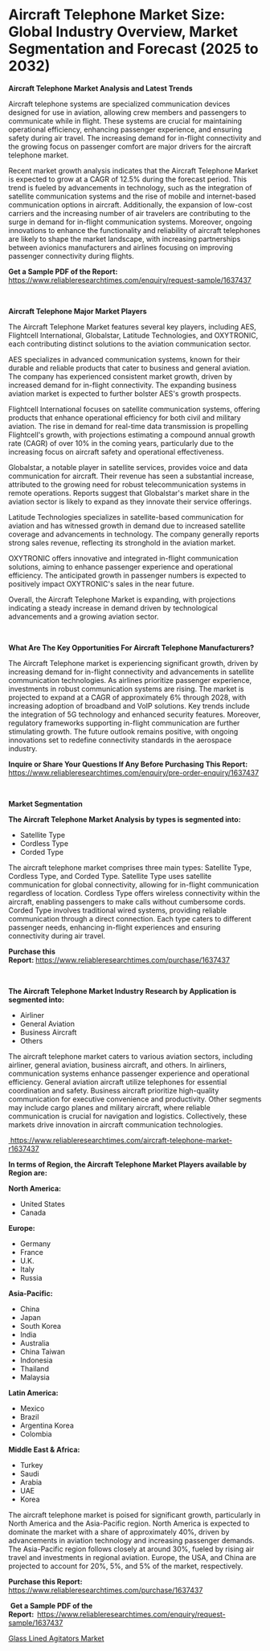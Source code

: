 <p><h1>Aircraft Telephone Market Size: Global Industry Overview, Market Segmentation and Forecast (2025 to 2032)</h1></p><p><strong>Aircraft Telephone Market Analysis and Latest Trends</strong></p>
<p><p>Aircraft telephone systems are specialized communication devices designed for use in aviation, allowing crew members and passengers to communicate while in flight. These systems are crucial for maintaining operational efficiency, enhancing passenger experience, and ensuring safety during air travel. The increasing demand for in-flight connectivity and the growing focus on passenger comfort are major drivers for the aircraft telephone market.</p><p>Recent market growth analysis indicates that the Aircraft Telephone Market is expected to grow at a CAGR of 12.5% during the forecast period. This trend is fueled by advancements in technology, such as the integration of satellite communication systems and the rise of mobile and internet-based communication options in aircraft. Additionally, the expansion of low-cost carriers and the increasing number of air travelers are contributing to the surge in demand for in-flight communication systems. Moreover, ongoing innovations to enhance the functionality and reliability of aircraft telephones are likely to shape the market landscape, with increasing partnerships between avionics manufacturers and airlines focusing on improving passenger connectivity during flights.</p></p>
<p><strong>Get a Sample PDF of the Report:&nbsp;</strong> <a href="https://www.reliableresearchtimes.com/enquiry/request-sample/1637437?utm_campaign=2139&utm_medium=2&utm_source=Github&utm_content=ia&utm_term=17022025&utm_id=aircraft-telephone">https://www.reliableresearchtimes.com/enquiry/request-sample/1637437</a></p>
<p>&nbsp;</p>
<p><strong>Aircraft Telephone Major Market Players</strong></p>
<p><p>The Aircraft Telephone Market features several key players, including AES, Flightcell International, Globalstar, Latitude Technologies, and OXYTRONIC, each contributing distinct solutions to the aviation communication sector. </p><p>AES specializes in advanced communication systems, known for their durable and reliable products that cater to business and general aviation. The company has experienced consistent market growth, driven by increased demand for in-flight connectivity. The expanding business aviation market is expected to further bolster AES's growth prospects.</p><p>Flightcell International focuses on satellite communication systems, offering products that enhance operational efficiency for both civil and military aviation. The rise in demand for real-time data transmission is propelling Flightcell's growth, with projections estimating a compound annual growth rate (CAGR) of over 10% in the coming years, particularly due to the increasing focus on aircraft safety and operational effectiveness.</p><p>Globalstar, a notable player in satellite services, provides voice and data communication for aircraft. Their revenue has seen a substantial increase, attributed to the growing need for robust telecommunication systems in remote operations. Reports suggest that Globalstar's market share in the aviation sector is likely to expand as they innovate their service offerings.</p><p>Latitude Technologies specializes in satellite-based communication for aviation and has witnessed growth in demand due to increased satellite coverage and advancements in technology. The company generally reports strong sales revenue, reflecting its stronghold in the aviation market.</p><p>OXYTRONIC offers innovative and integrated in-flight communication solutions, aiming to enhance passenger experience and operational efficiency. The anticipated growth in passenger numbers is expected to positively impact OXYTRONIC's sales in the near future.</p><p>Overall, the Aircraft Telephone Market is expanding, with projections indicating a steady increase in demand driven by technological advancements and a growing aviation sector.</p></p>
<p>&nbsp;</p>
<p><strong>What Are The Key Opportunities For Aircraft Telephone Manufacturers?</strong></p>
<p><p>The Aircraft Telephone market is experiencing significant growth, driven by increasing demand for in-flight connectivity and advancements in satellite communication technologies. As airlines prioritize passenger experience, investments in robust communication systems are rising. The market is projected to expand at a CAGR of approximately 6% through 2028, with increasing adoption of broadband and VoIP solutions. Key trends include the integration of 5G technology and enhanced security features. Moreover, regulatory frameworks supporting in-flight communication are further stimulating growth. The future outlook remains positive, with ongoing innovations set to redefine connectivity standards in the aerospace industry.</p></p>
<p><strong>Inquire or Share Your Questions If Any Before Purchasing This Report:</strong> <a href="https://www.reliableresearchtimes.com/enquiry/pre-order-enquiry/1637437?utm_campaign=2139&utm_medium=2&utm_source=Github&utm_content=ia&utm_term=17022025&utm_id=aircraft-telephone">https://www.reliableresearchtimes.com/enquiry/pre-order-enquiry/1637437</a></p>
<p>&nbsp;</p>
<p><strong>Market Segmentation</strong></p>
<p><strong>The Aircraft Telephone Market Analysis by types is segmented into:</strong></p>
<p><ul><li>Satellite Type</li><li>Cordless Type</li><li>Corded Type</li></ul></p>
<p><p>The aircraft telephone market comprises three main types: Satellite Type, Cordless Type, and Corded Type. Satellite Type uses satellite communication for global connectivity, allowing for in-flight communication regardless of location. Cordless Type offers wireless connectivity within the aircraft, enabling passengers to make calls without cumbersome cords. Corded Type involves traditional wired systems, providing reliable communication through a direct connection. Each type caters to different passenger needs, enhancing in-flight experiences and ensuring connectivity during air travel.</p></p>
<p><strong>Purchase this Report:&nbsp;</strong><a href="https://www.reliableresearchtimes.com/purchase/1637437?utm_campaign=2139&utm_medium=2&utm_source=Github&utm_content=ia&utm_term=17022025&utm_id=aircraft-telephone">https://www.reliableresearchtimes.com/purchase/1637437</a></p>
<p>&nbsp;</p>
<p><strong>The Aircraft Telephone Market Industry Research by Application is segmented into:</strong></p>
<p><ul><li>Airliner</li><li>General Aviation</li><li>Business Aircraft</li><li>Others</li></ul></p>
<p><p>The aircraft telephone market caters to various aviation sectors, including airliner, general aviation, business aircraft, and others. In airliners, communication systems enhance passenger experience and operational efficiency. General aviation aircraft utilize telephones for essential coordination and safety. Business aircraft prioritize high-quality communication for executive convenience and productivity. Other segments may include cargo planes and military aircraft, where reliable communication is crucial for navigation and logistics. Collectively, these markets drive innovation in aircraft communication technologies.</p></p>
<p><a href="https://www.reliableresearchtimes.com/aircraft-telephone-market-r1637437?utm_campaign=2139&utm_medium=2&utm_source=Github&utm_content=ia&utm_term=17022025&utm_id=aircraft-telephone">&nbsp;https://www.reliableresearchtimes.com/aircraft-telephone-market-r1637437</a></p>
<p><strong>In terms of Region, the Aircraft Telephone Market Players available by Region are:</strong></p>
<p>
    <p> <strong> North America: </strong>
        <ul>
            <li>United States</li>
            <li>Canada</li>
        </ul>
        </p> 
    <p> <strong> Europe: </strong>
        <ul>
            <li>Germany</li>
            <li>France</li>
            <li>U.K.</li>
            <li>Italy</li>
            <li>Russia</li>
        </ul>
        </p> 
    <p> <strong> Asia-Pacific: </strong>
        <ul>
            <li>China</li>
            <li>Japan</li>
            <li>South Korea</li>
            <li>India</li>
            <li>Australia</li>
            <li>China Taiwan</li>
            <li>Indonesia</li>
            <li>Thailand</li>
            <li>Malaysia</li>
        </ul>
        </p> 
    <p> <strong> Latin America: </strong>
        <ul>
            <li>Mexico</li>
            <li>Brazil</li>
            <li>Argentina Korea</li>
            <li>Colombia</li>
        </ul>
        </p> 
    <p> <strong> Middle East & Africa: </strong>
        <ul>
            <li>Turkey</li>
            <li>Saudi</li>
            <li>Arabia</li>
            <li>UAE</li>
            <li>Korea</li>
        </ul>
    </p>
    </p>
<p><p>The aircraft telephone market is poised for significant growth, particularly in North America and the Asia-Pacific region. North America is expected to dominate the market with a share of approximately 40%, driven by advancements in aviation technology and increasing passenger demands. The Asia-Pacific region follows closely at around 30%, fueled by rising air travel and investments in regional aviation. Europe, the USA, and China are projected to account for 20%, 5%, and 5% of the market, respectively.</p></p>
<p><strong>Purchase this Report: </strong><a href="https://www.reliableresearchtimes.com/purchase/1637437?utm_campaign=2139&utm_medium=2&utm_source=Github&utm_content=ia&utm_term=17022025&utm_id=aircraft-telephone">https://www.reliableresearchtimes.com/purchase/1637437</a></p>
<p>&nbsp;<strong>Get a Sample PDF of the Report:&nbsp;&nbsp;</strong><a href="https://www.reliableresearchtimes.com/enquiry/request-sample/1637437?utm_campaign=2139&utm_medium=2&utm_source=Github&utm_content=ia&utm_term=17022025&utm_id=aircraft-telephone">https://www.reliableresearchtimes.com/enquiry/request-sample/1637437</a></p>
<p><strong></strong></p>
<p><p><a href="https://github.com/petbigbeepjn/Market-Research-Report-List-1/blob/main/glass-lined-agitators-market.md?utm_campaign=2139&utm_medium=2&utm_source=Github&utm_content=ia&utm_term=17022025&utm_id=aircraft-telephone">Glass Lined Agitators Market</a></p></p>